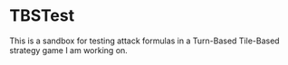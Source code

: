 # TBSTest
This is a sandbox for testing attack formulas in a Turn-Based Tile-Based strategy game I am working on.
